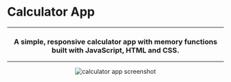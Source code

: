 # Calculator App

<hr>
<h3 align="center">A simple, responsive calculator app with memory functions built with JavaScript, HTML and CSS.</h3>
<hr>
<p align="center"><img src="https://www.adriansliacky.sk/Twy1peUZKZ.png" alt="calculator app screenshot"/></p>
